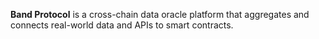 **Band Protocol** is a cross-chain data oracle platform that aggregates and connects real-world data and APIs to smart contracts.